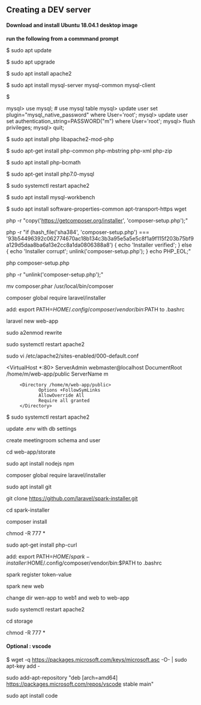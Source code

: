 ## Creating a DEV server
#### Download and install Ubuntu 18.04.1 desktop image
**run the following from a commmand prompt**

$ sudo apt update

$ sudo apt upgrade

$ sudo apt install apache2

$ sudo apt install mysql-server mysql-common mysql-client

$ 

mysql> use mysql; # use mysql table
mysql> update user set plugin="mysql_native_password" where User='root'; 
mysql> update user set authentication_string=PASSWORD("m") where User='root'; 
mysql> flush privileges;
mysql> quit;

$ sudo apt install php libapache2-mod-php

$ sudo apt-get install php-common php-mbstring php-xml php-zip

$ sudo apt install php-bcmath

$ sudo apt-get install php7.0-mysql

$ sudo systemctl restart apache2

$ sudo apt install mysql-workbench

$ sudo apt install software-properties-common apt-transport-https wget




php -r "copy('https://getcomposer.org/installer', 'composer-setup.php');"

php -r "if (hash_file('sha384', 'composer-setup.php') === '93b54496392c062774670ac18b134c3b3a95e5a5e5c8f1a9f115f203b75bf9a129d5daa8ba6a13e2cc8a1da0806388a8') { echo 'Installer verified'; } else { echo 'Installer corrupt'; unlink('composer-setup.php'); } echo PHP_EOL;"

php composer-setup.php

php -r "unlink('composer-setup.php');"

mv composer.phar /usr/local/bin/composer

composer global require laravel/installer

add: export PATH=$HOME/.config/composer/vendor/bin:$PATH to .bashrc

laravel new web-app

sudo a2enmod rewrite

sudo systemctl restart apache2

sudo vi /etc/apache2/sites-enabled/000-default.conf

<VirtualHost *:80>
       ServerAdmin webmaster@localhost
       DocumentRoot /home/m/web-app/public
        ServerName m

         <Directory /home/m/web-app/public>
                Options +FollowSymLinks
                AllowOverride All
                Require all granted
         </Directory>
</VirtualHost>

$ sudo systemctl restart apache2

update .env with db settings

create meetingroom schema and user

cd web-app/storate

sudo apt install nodejs npm

composer global require laravel/installer

sudo apt install git

git clone https://github.com/laravel/spark-installer.git

cd spark-installer

composer install

chmod -R 777 *

sudo apt-get install php-curl

add: export PATH=$HOME/spark-installer:$HOME/.config/composer/vendor/bin:$PATH to .bashrc

spark register token-value

spark new web

change dir wen-app to web1 and web to web-app

sudo systemctl restart apache2

cd storage

chmod -R 777 *

#### Optional : vscode

$ wget -q https://packages.microsoft.com/keys/microsoft.asc -O- | sudo apt-key add -

sudo add-apt-repository "deb [arch=amd64] https://packages.microsoft.com/repos/vscode stable main"

sudo apt install code

